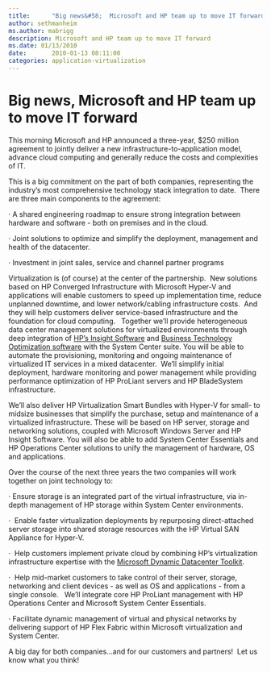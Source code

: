 ```yaml
---
title:      "Big news&#58;  Microsoft and HP team up to move IT forward"
author: sethmanheim
ms.author: mabrigg
description: Microsoft and HP team up to move IT forward
ms.date: 01/13/2010
date:       2010-01-13 08:11:00
categories: application-virtualization
---
```

# Big news, Microsoft and HP team up to move IT forward

This morning Microsoft and HP announced a three-year, $250 million agreement to jointly deliver a new infrastructure-to-application model, advance cloud computing and generally reduce the costs and complexities of IT.  

This is a big commitment on the part of both companies, representing the industry’s most comprehensive technology stack integration to date.  There are three main components to the agreement:  

· A shared engineering roadmap to ensure strong integration between hardware and software - both on premises and in the cloud.

· Joint solutions to optimize and simplify the deployment, management and health of the datacenter.

· Investment in joint sales, service and channel partner programs  

Virtualization is (of course) at the center of the partnership.  New solutions based on HP Converged Infrastructure with Microsoft Hyper-V and applications will enable customers to speed up implementation time, reduce unplanned downtime, and lower network/cabling infrastructure costs.  And they will help customers deliver service-based infrastructure and the foundation for cloud computing.
  
Together we’ll provide heterogeneous data center management solutions for virtualized environments through deep integration of [HP’s Insight Software](https://www.hp.com/) and [Business Technology Optimization software](https://www.hp.com/hpinfo/newsroom/press/2008/) with the System Center suite. You will be able to automate the provisioning, monitoring and ongoing maintenance of virtualized IT services in a mixed datacenter.  We’ll simplify initial deployment, hardware monitoring and power management while providing performance optimization of HP ProLiant servers and HP BladeSystem infrastructure.  


We’ll also deliver HP Virtualization Smart Bundles with Hyper-V for small- to midsize businesses that simplify the purchase, setup and maintenance of a virtualized infrastructure. These will be based on HP server, storage and networking solutions, coupled with Microsoft Windows Server and HP Insight Software. You will also be able to add System Center Essentials and HP Operations Center solutions to unify the management of hardware, OS and applications.


Over the course of the next three years the two companies will work together on joint technology to: 

· Ensure storage is an integrated part of the virtual infrastructure, via in-depth management of HP storage within System Center environments.

·  Enable faster virtualization deployments by repurposing direct-attached server storage into shared storage resources with the HP Virtual SAN Appliance for Hyper-V.

·  Help customers implement private cloud by combining HP’s virtualization infrastructure expertise with the [Microsoft Dynamic Datacenter Toolkit](https://www.microsoft.com/hosting/dynamicdatacenter/Home.html).  

·  Help mid-market customers to take control of their server, storage, networking and client devices - as well as OS and applications - from a single console.   We’ll integrate core HP ProLiant management with HP Operations Center and Microsoft System Center Essentials.  

· Facilitate dynamic management of virtual and physical networks by delivering support of HP Flex Fabric within Microsoft virtualization and System Center.

A big day for both companies…and for our customers and partners!  Let us know what you think!
